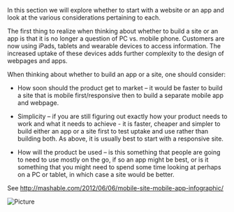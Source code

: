 
In this section we will explore whether to start with a website or an app and look at the various considerations pertaining to each.

The first thing to realize when thinking about whether to build a site or an app is that it is no longer  a question of PC vs. mobile phone. Customers are now using iPads, tablets and wearable devices to access information. The increased uptake of these devices adds further complexity to the design of webpages and apps. 

When thinking about whether to build an app or a site, one should consider:

-	How soon should the product get to market – it would be faster to build a site that is mobile first/responsive then to build a separate mobile app and webpage. 

-	Simplicity – if you are still figuring out exactly how your product needs to work and what it needs to achieve - it is faster, cheaper and simpler to build either an app or a site first to test uptake and use rather than building both. As above, it is usually best to start with a responsive site.

-	How will the product be used – is this something that people are going to need to use mostly on the go, if so an app might be best, or is it something that you might need to spend some time looking at perhaps on a PC or tablet, in which case a site would be better. 

See http://mashable.com/2012/06/06/mobile-site-mobile-app-infographic/

![Picture](http://nadirkeval.com/wp-content/uploads/2014/04/girlhappy.jpg)
